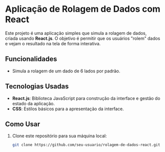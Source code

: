 # Aplicação de Rolagem de Dados com React

Este projeto é uma aplicação simples que simula a rolagem de dados, criada usando **React.js**. O objetivo é permitir que os usuários "rolem" dados e vejam o resultado na tela de forma interativa.

## Funcionalidades

- Simula a rolagem de um dado de 6 lados por padrão.

## Tecnologias Usadas

- **React.js**: Biblioteca JavaScript para construção da interface e gestão do estado da aplicação.
- **CSS**: Estilos básicos para a apresentação da interface.

## Como Usar

1. Clone este repositório para sua máquina local:

   ```bash
   git clone https://github.com/seu-usuario/rolagem-de-dados-react.git

